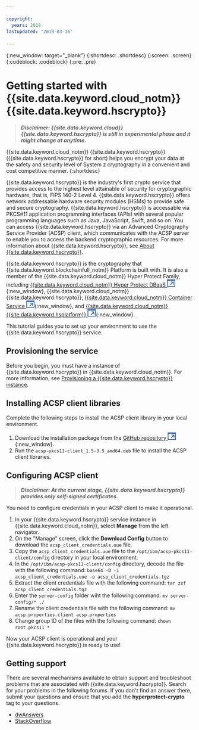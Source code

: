 ```yaml
---

copyright:
  years: 2018
lastupdated: "2018-03-16"

---
```


{:new_window: target="_blank"}
{:shortdesc: .shortdesc}
{:screen: .screen}
{:codeblock: .codeblock}
{:pre: .pre}

# Getting started with {{site.data.keyword.cloud_notm}} {{site.data.keyword.hscrypto}}

> _**Disclaimer: {{site.data.keyword.cloud}} {{site.data.keyword.hscrypto}} is still in experimental phase and it might change at anytime.**_

{{site.data.keyword.cloud_notm}} {{site.data.keyword.hscrypto}} ({{site.data.keyword.hscrypto}} for short) helps you encrypt your data at the safety and security level of System z cryptography in a convenient and cost competitive manner. 
{:shortdesc}

{{site.data.keyword.hscrypto}} is the industry's first crypto service that provides access to the highest level attainable of security for cryptographic hardware, that is, FIPS 140-2 Level 4. {{site.data.keyword.hscrypto}} offers network addressable hardware security modules (HSMs) to provide safe and secure cryptography. {{site.data.keyword.hscrypto}} is accessable via PKCS#11 application programming interfaces (APIs) with several popular programming languages such as Java, JavaScript, Swift, and so on.  You can access {{site.data.keyword.hscrypto}} via an Advanced Cryptography Service Provider (ACSP) client, which communicates with the ACSP server to enable you to access the backend cryptographic resources. For more information about {{site.data.keyword.hscrypto}}, see [About {{site.data.keyword.hscrypto}}](overview.html).  

{{site.data.keyword.hscrypto}} is the cryptography that {{site.data.keyword.blockchainfull_notm}} Platform is built with. It is also a member of the {{site.data.keyword.cloud_notm}} Hyper Protect Family, including [{{site.data.keyword.cloud_notm}} Hyper Protect DBaaS ![External link icon](image/external_link.svg "External link icon")](https://console.bluemix.net/docs/services/hypersecure-dbaas/index.html){:new_window}, {{site.data.keyword.cloud_notm}} {{site.data.keyword.hscrypto}}, [{{site.data.keyword.cloud_notm}} Container Service ![External link icon](image/external_link.svg "External link icon")](https://console.bluemix.net/docs/containers/container_index.html){:new_window}, and [{{site.data.keyword.cloud_notm}} {{site.data.keyword.hsplatform}} ![External link icon](image/external_link.svg "External link icon")](https://console.bluemix.net/docs/services/hypersecure-platform/index.html){:new_window}. 

This tutorial guides you to set up your environment to use the {{site.data.keyword.hscrypto}} service.


## Provisioning the service

Before you begin, you must have a instance of {{site.data.keyword.hscrypto}} in {{site.data.keyword.cloud_notm}}. For more information, see [Provisioning a {{site.data.keyword.hscrypto}} instance](overview.html#provision).


## Installing ACSP client libraries

Complete the following steps to install the ACSP client library in your local environment.
1. Download the installation package from the [GitHub repository ![External link icon](image/external_link.svg "External link icon")](https://github.com/ibm-developer/ibm-cloud-hyperprotectcrypto){:new_window}.
2. Run the `acsp-pkcs11-client_1.5-3.5_amd64.deb` file to install the ACSP client libraries.


## Configuring ACSP client

> _**Disclaimer: At the current stage, {{site.data.keyword.hscrypto}} provides only self-signed certificates.**_

You need to configure credentials in your ACSP client to make it operational.

1. In your {{site.data.keyword.hscrypto}} service instance in {{site.data.keyword.cloud_notm}}, select **Manage** from the left navigator.
2. On the "Manage" screen, click the **Download Config** button to download the `acsp_client_credentials.uue` file.
3. Copy the `acsp_client_credentials.uue` file to the `/opt/ibm/acsp-pkcs11-client/config` directory in your local environment.
4. In the `/opt/ibm/acsp-pkcs11-client/config` directory, decode the file with the following command:
       `base64 -D -i acsp_client_credentials.uue -o acsp_client_credentials.tgz`
5. Extract the client credentials file with the following command:
       `tar zxf acsp_client_credentials.tgz`
6. Enter the `server-config` folder wiht the following command:
       `mv server-config/* ./`
7. Rename the client credentials file with the following command:
       `mv acsp.properties.client acsp.properties`
8. Change group ID of the files with the following command:
       `chown root.pkcs11 *`

Now your ACSP client is operational and your {{site.data.keyword.hscrypto}} is ready to use!


## Getting support

There are several mechanisms available to obtain support and troubleshoot problems that are associated with {{site.data.keyword.hscrypto}}. Search for your problems in the following forums. If you don't find an answer there, submit your questions and ensure that you add the **hyperprotect-crypto** tag to your questions.

- [dwAnswers](https://developer.ibm.com/answers/index.html)
- [StackOverflow](https://stackoverflow.com/)
